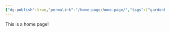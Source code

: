 ```yaml
---
{"dg-publish":true,"permalink":"/home-page/home-page/","tags":["gardenEntry"],"created":"2024-12-28T08:57:48.364-05:00","updated":"2024-12-28T10:52:05.435-05:00"}
---
```


This is a home page!